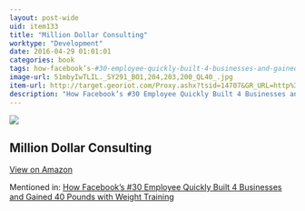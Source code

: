 ```yaml
---
layout: post-wide
uid: item133
title: "Million Dollar Consulting"
worktype: "Development"
date: 2016-04-29 01:01:01
categories: book
tags: how-facebook’s-#30-employee-quickly-built-4-businesses-and-gained-40-pounds-with-weight-training
image-url: 51mbyIwTLIL._SY291_BO1,204,203,200_QL40_.jpg
item-url: http://target.georiot.com/Proxy.ashx?tsid=14707&GR_URL=http%3A%2F%2Fwww.amazon.com%2FMillion-Dollar-Consulting-Alan-Weiss%2Fdp%2F0071622101%2F
description: "How Facebook’s #30 Employee Quickly Built 4 Businesses and Gained 40 Pounds with Weight Training"
---
```

<a href="http://target.georiot.com/Proxy.ashx?tsid=14707&GR_URL=http%3A%2F%2Fwww.amazon.com%2FMillion-Dollar-Consulting-Alan-Weiss%2Fdp%2F0071622101%2F" target="blank"><img src="../../../../img/thumbs/51mbyIwTLIL._SY291_BO1,204,203,200_QL40_.jpg" class="prod-img"></a>
<h2>Million Dollar Consulting</h2>
<p><a class="btn btn-primary" href="http://target.georiot.com/Proxy.ashx?tsid=14707&GR_URL=http%3A%2F%2Fwww.amazon.com%2FMillion-Dollar-Consulting-Alan-Weiss%2Fdp%2F0071622101%2F" target="blank">View on Amazon</a><p>
<p>Mentioned in: <a href="http://fourhourworkweek.com/2015/05/07/noah-kagan/" target="blank">How Facebook’s #30 Employee Quickly Built 4 Businesses and Gained 40 Pounds with Weight Training</a></p>
